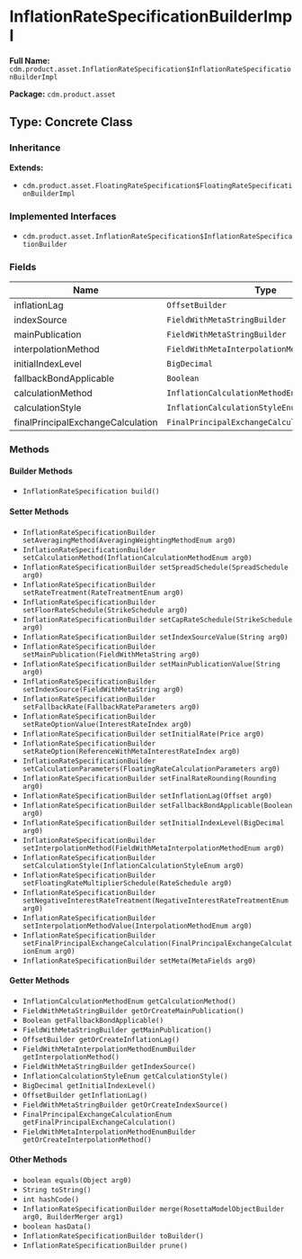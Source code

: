 # InflationRateSpecificationBuilderImpl

**Full Name:** `cdm.product.asset.InflationRateSpecification$InflationRateSpecificationBuilderImpl`

**Package:** `cdm.product.asset`

## Type: Concrete Class

### Inheritance

**Extends:**
- `cdm.product.asset.FloatingRateSpecification$FloatingRateSpecificationBuilderImpl`

### Implemented Interfaces

- `cdm.product.asset.InflationRateSpecification$InflationRateSpecificationBuilder`

### Fields

| Name | Type | Description |
|------|------|-------------|
| inflationLag | `OffsetBuilder` |  |
| indexSource | `FieldWithMetaStringBuilder` |  |
| mainPublication | `FieldWithMetaStringBuilder` |  |
| interpolationMethod | `FieldWithMetaInterpolationMethodEnumBuilder` |  |
| initialIndexLevel | `BigDecimal` |  |
| fallbackBondApplicable | `Boolean` |  |
| calculationMethod | `InflationCalculationMethodEnum` |  |
| calculationStyle | `InflationCalculationStyleEnum` |  |
| finalPrincipalExchangeCalculation | `FinalPrincipalExchangeCalculationEnum` |  |

### Methods

#### Builder Methods

- `InflationRateSpecification build()`

#### Setter Methods

- `InflationRateSpecificationBuilder setAveragingMethod(AveragingWeightingMethodEnum arg0)`
- `InflationRateSpecificationBuilder setCalculationMethod(InflationCalculationMethodEnum arg0)`
- `InflationRateSpecificationBuilder setSpreadSchedule(SpreadSchedule arg0)`
- `InflationRateSpecificationBuilder setRateTreatment(RateTreatmentEnum arg0)`
- `InflationRateSpecificationBuilder setFloorRateSchedule(StrikeSchedule arg0)`
- `InflationRateSpecificationBuilder setCapRateSchedule(StrikeSchedule arg0)`
- `InflationRateSpecificationBuilder setIndexSourceValue(String arg0)`
- `InflationRateSpecificationBuilder setMainPublication(FieldWithMetaString arg0)`
- `InflationRateSpecificationBuilder setMainPublicationValue(String arg0)`
- `InflationRateSpecificationBuilder setIndexSource(FieldWithMetaString arg0)`
- `InflationRateSpecificationBuilder setFallbackRate(FallbackRateParameters arg0)`
- `InflationRateSpecificationBuilder setRateOptionValue(InterestRateIndex arg0)`
- `InflationRateSpecificationBuilder setInitialRate(Price arg0)`
- `InflationRateSpecificationBuilder setRateOption(ReferenceWithMetaInterestRateIndex arg0)`
- `InflationRateSpecificationBuilder setCalculationParameters(FloatingRateCalculationParameters arg0)`
- `InflationRateSpecificationBuilder setFinalRateRounding(Rounding arg0)`
- `InflationRateSpecificationBuilder setInflationLag(Offset arg0)`
- `InflationRateSpecificationBuilder setFallbackBondApplicable(Boolean arg0)`
- `InflationRateSpecificationBuilder setInitialIndexLevel(BigDecimal arg0)`
- `InflationRateSpecificationBuilder setInterpolationMethod(FieldWithMetaInterpolationMethodEnum arg0)`
- `InflationRateSpecificationBuilder setCalculationStyle(InflationCalculationStyleEnum arg0)`
- `InflationRateSpecificationBuilder setFloatingRateMultiplierSchedule(RateSchedule arg0)`
- `InflationRateSpecificationBuilder setNegativeInterestRateTreatment(NegativeInterestRateTreatmentEnum arg0)`
- `InflationRateSpecificationBuilder setInterpolationMethodValue(InterpolationMethodEnum arg0)`
- `InflationRateSpecificationBuilder setFinalPrincipalExchangeCalculation(FinalPrincipalExchangeCalculationEnum arg0)`
- `InflationRateSpecificationBuilder setMeta(MetaFields arg0)`

#### Getter Methods

- `InflationCalculationMethodEnum getCalculationMethod()`
- `FieldWithMetaStringBuilder getOrCreateMainPublication()`
- `Boolean getFallbackBondApplicable()`
- `FieldWithMetaStringBuilder getMainPublication()`
- `OffsetBuilder getOrCreateInflationLag()`
- `FieldWithMetaInterpolationMethodEnumBuilder getInterpolationMethod()`
- `FieldWithMetaStringBuilder getIndexSource()`
- `InflationCalculationStyleEnum getCalculationStyle()`
- `BigDecimal getInitialIndexLevel()`
- `OffsetBuilder getInflationLag()`
- `FieldWithMetaStringBuilder getOrCreateIndexSource()`
- `FinalPrincipalExchangeCalculationEnum getFinalPrincipalExchangeCalculation()`
- `FieldWithMetaInterpolationMethodEnumBuilder getOrCreateInterpolationMethod()`

#### Other Methods

- `boolean equals(Object arg0)`
- `String toString()`
- `int hashCode()`
- `InflationRateSpecificationBuilder merge(RosettaModelObjectBuilder arg0, BuilderMerger arg1)`
- `boolean hasData()`
- `InflationRateSpecificationBuilder toBuilder()`
- `InflationRateSpecificationBuilder prune()`

